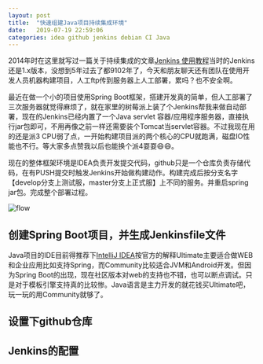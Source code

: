 ```yaml
---
layout: post
title:  "快速组建Java项目持续集成环境"
date:   2019-07-19 22:59:06
categories: idea github jenkins debian CI Java
---
```

2014年时在这里就写过一篇关于持续集成的文章[Jenkins 使用教程](/java/jenkins/2014/11/14/jenkins-use-tutorial.html)当时的Jenkins还是1.x版本，没想到5年过去了都9102年了，今天和朋友聊天还有团队在使用开发人员机器构建项目，人工ftp传到服务器上人工部署，累吗？也不安全啊。

最近在做一个小的项目使用Spring Boot框架，搭建开发真的简单，但人工部署了三次服务器就觉得麻烦了，就在家里的树莓派上装了个Jenkins帮我来做自动部署，现在的Jenkins已经内置了一个Java servlet 容器/应用程序服务器，直接执行jar包即可，不用再像之前一样还需要装个Tomcat当servlet容器。不过我现在用的还是派3 CPU弱了点，一开始构建项目派的两个核心的CPU就跑满，磁盘IO性能也不行。等大家多点赞我以后也能换个派4耍耍😄😄。

现在的整体框架环境是IDEA负责开发提交代码，github只是一个仓库负责存储代码，在有PUSH提交时触发Jenkins开始做构建动作。构建完成后按分支名字【develop分支上测试服，master分支上正式服】上不同的服务。并重启spring jar包。完成整个部署过程。

![flow](http://blog.guohai.org/doc-pic/2019-07/flow_chart.png)

## 创建Spring Boot项目，并生成Jenkinsfile文件
Java项目的IDE目前得推荐下[IntelliJ IDEA](https://www.jetbrains.com/idea/)按官方的解释Ultimate主要适合做WEB和企业应用比如支持Spring，而Community比较适合JVM和Android开发。但因为Spring Boot的出现，现在社区版本对web的支持也不错，也可以断点调试。只是对于模板引擎支持真的比较惨。Java语言是主力开发的就花钱买Ultimate吧，玩一玩的用Community就够了。



## 设置下github仓库


## Jenkins的配置